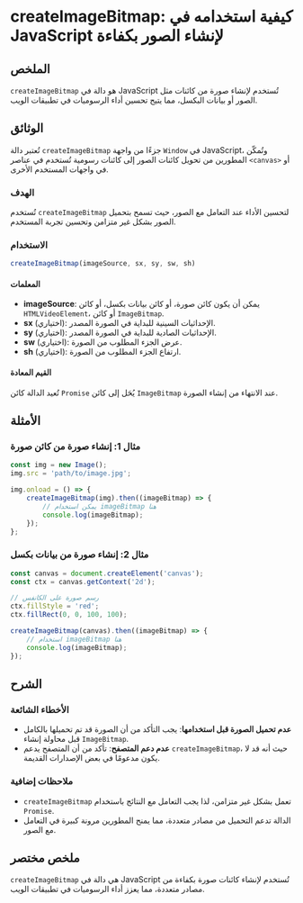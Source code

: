 <!--
Meta Description: # createImageBitmap: كيفية استخدامه في JavaScript لإنشاء الصور بكفاءة ## الملخص `createImageBitmap` هو دالة في JavaScript تُستخدم لإنشاء صورة من كائنا...
Meta Keywords: createimagebitmap, imagebitmap, javascript, صورة, كائن
-->

# createImageBitmap: كيفية استخدامه في JavaScript لإنشاء الصور بكفاءة

## الملخص
`createImageBitmap` هو دالة في JavaScript تُستخدم لإنشاء صورة من كائنات مثل الصور أو بيانات البكسل، مما يتيح تحسين أداء الرسوميات في تطبيقات الويب.

## الوثائق
تُعتبر دالة `createImageBitmap` جزءًا من واجهة `Window` في JavaScript، وتُمكّن المطورين من تحويل كائنات الصور إلى كائنات رسومية تُستخدم في عناصر `<canvas>` أو في واجهات المستخدم الأخرى.

### الهدف
تُستخدم `createImageBitmap` لتحسين الأداء عند التعامل مع الصور، حيث تسمح بتحميل الصور بشكل غير متزامن وتحسين تجربة المستخدم.

### الاستخدام
```javascript
createImageBitmap(imageSource, sx, sy, sw, sh)
```

#### المعلمات
- **imageSource**: يمكن أن يكون كائن صورة، أو كائن بيانات بكسل، أو كائن `HTMLVideoElement`، أو كائن `ImageBitmap`.
- **sx** (اختياري): الإحداثيات السينية للبداية في الصورة المصدر.
- **sy** (اختياري): الإحداثيات الصادية للبداية في الصورة المصدر.
- **sw** (اختياري): عرض الجزء المطلوب من الصورة.
- **sh** (اختياري): ارتفاع الجزء المطلوب من الصورة.

#### القيم المعادة
تُعيد الدالة كائن `Promise` يُحَل إلى كائن `ImageBitmap` عند الانتهاء من إنشاء الصورة.

## الأمثلة
### مثال 1: إنشاء صورة من كائن صورة
```javascript
const img = new Image();
img.src = 'path/to/image.jpg';

img.onload = () => {
    createImageBitmap(img).then((imageBitmap) => {
        // يمكن استخدام imageBitmap هنا
        console.log(imageBitmap);
    });
};
```

### مثال 2: إنشاء صورة من بيانات بكسل
```javascript
const canvas = document.createElement('canvas');
const ctx = canvas.getContext('2d');

// رسم صورة على الكانفس
ctx.fillStyle = 'red';
ctx.fillRect(0, 0, 100, 100);

createImageBitmap(canvas).then((imageBitmap) => {
    // استخدام imageBitmap هنا
    console.log(imageBitmap);
});
```

## الشرح
### الأخطاء الشائعة
- **عدم تحميل الصورة قبل استخدامها**: يجب التأكد من أن الصورة قد تم تحميلها بالكامل قبل محاولة إنشاء `ImageBitmap`.
- **عدم دعم المتصفح**: تأكد من أن المتصفح يدعم `createImageBitmap`، حيث أنه قد لا يكون مدعومًا في بعض الإصدارات القديمة.

### ملاحظات إضافية
- `createImageBitmap` تعمل بشكل غير متزامن، لذا يجب التعامل مع النتائج باستخدام `Promise`.
- الدالة تدعم التحميل من مصادر متعددة، مما يمنح المطورين مرونة كبيرة في التعامل مع الصور.

## ملخص مختصر
`createImageBitmap` هي دالة في JavaScript تُستخدم لإنشاء كائنات صورة بكفاءة من مصادر متعددة، مما يعزز أداء الرسوميات في تطبيقات الويب.